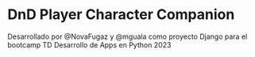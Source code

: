 # DnD Player Character Companion

Desarrollado por @NovaFugaz y @mguala como proyecto Django para el bootcamp TD Desarrollo de Apps en Python 2023
